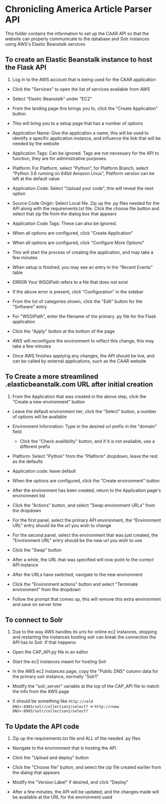 Chronicling America Article Parser API
==================================
This folder contains the information to set up the CAAR API so that the website can properly communicate to the database and Solr instances using AWS's Elastic Beanstalk services


To create an Elastic Beanstalk instance to host the Flask API
----------------------

1. Log in to the AWS account that is being used for the CAAR application
	
- Click the "Services" to open the list of services available from AWS

- Select "Elastic Beanstalk" under "EC2"

- From the landing page this brings you to, click the "Create Application" button

- This will bring you to a setup page that has a number of options

 - Application Name: Give the application a name, this will be used to identify a specific application instance, and influence the link that will be needed by the website

 - Application Tags: Can be ignored. Tags are not necessary for the API to function, they are for administrative purposes.

 - Platform: For Platform, select "Python", for Platform Branch, select "Python 3.6 running on 64bit Amazon Linux", Platform version can be left at the default value

 - Application Code: Select "Upload your code", this will reveal the next option

 - Source Code Origin: Select Local file. Zip up the .py files needed for the API along with the requirements.txt file. Click the choose file button and select that zip file from the dialog box that appears

 - Application Code Tags: These can also be ignored.

- When all options are configured, click "Create Application"

- When all options are configured, click "Configure More Options"

 - This will start the process of creating the application, and may take a few minutes

- When setup is finished, you may see an entry in the "Recent Events" table

 - ERROR Your WSGIPath refers to a file that does not exist

 - If the above error is present, click "Configuration" in the sidebar

 - From the list of categories shown, click the "Edit" button for the "Software" entry

 - For "WSGIPath", enter the filename of the primary .py file for the Flask application

 - Click the "Apply" button at the bottom of the page

 - AWS will reconfigure the environment to reflect this change, this may take a few minutes

- Once AWS finishes applying any changes, the API should be live, and can be called by external applications, such as the CAAR website

	

To Create a more streamlined <prefix>.elasticbeanstalk.com URL after initial creation
---------------------------------

 1. From the Application that was created in the above step, click the "Create a new environment" button

 - Leave the default environment tier, click the "Select" button, a number of options will be available

  - Environment Information: Type in the desired url prefix in the "domain" field

    - Click the "Check availibility" button, and if it is not available, use a different prefix

  - Platform: Select "Python" from the "Platform" dropdown, leave the rest as the defaults
		
  - Application code: leave default

 - When the options are configured, click the "Create environment" button

 - After the environment has been created, return to the Application page's environment list

 - Click the "Actions" button, and select "Swap environment URLs" from the dropdown

 - For the first panel, select the primary API environment, the "Environment URL" entry should be the url you wish to change

 - For the second panel, select the environment that was just created, the "Environment URL" entry should be the new url you wish to use

 - Click the "Swap" button

  - After a while, the URL that was specified will now point to the correct API instance

 - After the URLs have switched, navigate to the new environment

 - Click the "Environment actions" button and select "Terminate environment" from the dropdown

 - Follow the prompt that comes up, this will remove this extra environment and save on server time
		

To connect to Solr
---

1. Due to the way AWS handles its urls for online ec2 instances, stopping and restarting the instances hosting solr can break the connection the API has to Solr. If that happens:
	
- Open the CAP_API.py file in an editor
	
- Start the ec2 instances meant for hosting Solr
	
- In the AWS ec2 instances page, copy the "Public DNS" column data for the primary solr instance, normally "Solr1"
	
- Modify the "solr_server" variable at the top of the CAP_API file to match the info from the AWS page
 - It should be something like `http://<old DNS>:8983/solr/collection1/select?` -> `http://<new DNS>:8983/solr/collection1/select?`

To Update the API code
---

1. Zip up the requirements.txt file and ALL of the needed .py files

- Navigate to the environment that is hosting the API

- Click the "Upload and deploy" button

- Click the "Choose file" button, and select the zip file created earlier from the dialog that appears

- Modify the "Version Label" if desired, and click "Deploy"

 - After a few minutes, the API will be updated, and the changes made will be available at the URL for the environment used
		